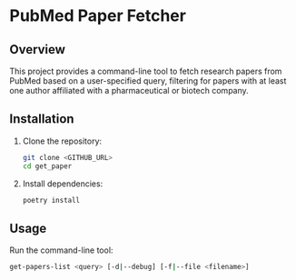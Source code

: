 # PubMed Paper Fetcher

## Overview
This project provides a command-line tool to fetch research papers from PubMed based on a user-specified query, filtering for papers with at least one author affiliated with a pharmaceutical or biotech company.

## Installation
1. Clone the repository:
    ```bash
    git clone <GITHUB_URL>
    cd get_paper
    ```

2. Install dependencies:
    ```bash
    poetry install
    ```

## Usage
Run the command-line tool:
```bash
get-papers-list <query> [-d|--debug] [-f|--file <filename>]
